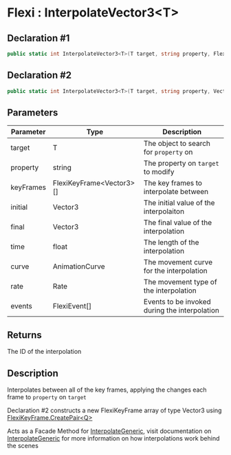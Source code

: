 # Flexi : InterpolateVector3\<T>
## Declaration #1
```cs
public static int InterpolateVector3<T>(T target, string property, FlexiKeyFrame<Vector3>[] keyFrames)
```
## Declaration #2
```cs
public static int InterpolateVector3<T>(T target, string property, Vector3 initial, Vector3 final, float time, AnimationCurve curve=null, Rate rate=Rate.time, FlexiEvent[] events=null)
```

## Parameters
| Parameter | Type | Description |
| - | - | - |
| target | T | The object to search for `property` on |
| property | string | The property on `target` to modify |
| keyFrames | FlexiKeyFrame\<Vector3>[] | The key frames to interpolate between |
| initial | Vector3 | The initial value of the interpolaiton |
| final | Vector3 | The final value of the interpolation |
| time | float | The length of the interpolation |
| curve | AnimationCurve | The movement curve for the interpolation |
| rate | Rate | The movement type of the interpolation |
| events | FlexiEvent[] | Events to be invoked during the interpolation |

## Returns
The ID of the interpolation

## Description
Interpolates between all of the key frames, applying the changes each frame to `property` on `target`

Declaration #2 constructs a new FlexiKeyFrame array of type Vector3 using [FlexiKeyFrame.CreatePair\<Q>](../FlexiKeyFrame/CreatePairQ.md)

Acts as a Facade Method for [InterpolateGeneric](InterpolateGeneric.md), visit documentation on [InterpolateGeneric](InterpolateGeneric.md) for more information on how interpolations work behind the scenes
